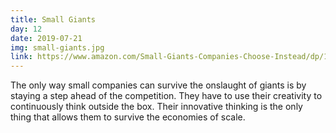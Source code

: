 ```yaml
---
title: Small Giants
day: 12
date: 2019-07-21
img: small-giants.jpg
link: https://www.amazon.com/Small-Giants-Companies-Choose-Instead/dp/1591840937/
---
```


The only way small companies can survive the onslaught of giants is by staying a
step ahead of the competition. They have to use their creativity to continuously
think outside the box. Their innovative thinking is the only thing that allows
them to survive the economies of scale.
